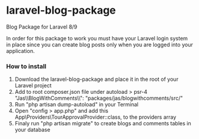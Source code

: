 # laravel-blog-package
 Blog Package for Laravel 8/9

In order for this package to work you must have your Laravel login system in place since you can create blog posts only when you are logged into your application.

### How to install
1. Download the laravel-blog-package and place it in the root of your Laravel project
2. Add to root composer.json file under autoload > psr-4 "Jas\\\BlogWithComments\\\\": "packages/jas/blogwithcomments/src/" 
3. Run "php artisan dump-autoload" in your Terminal
4. Open "config > app.php" and add this App\Providers\TourApprovalProvider::class, to the providers array
5. Finaly run "php artisan migrate" to create blogs and comments tables in your database
